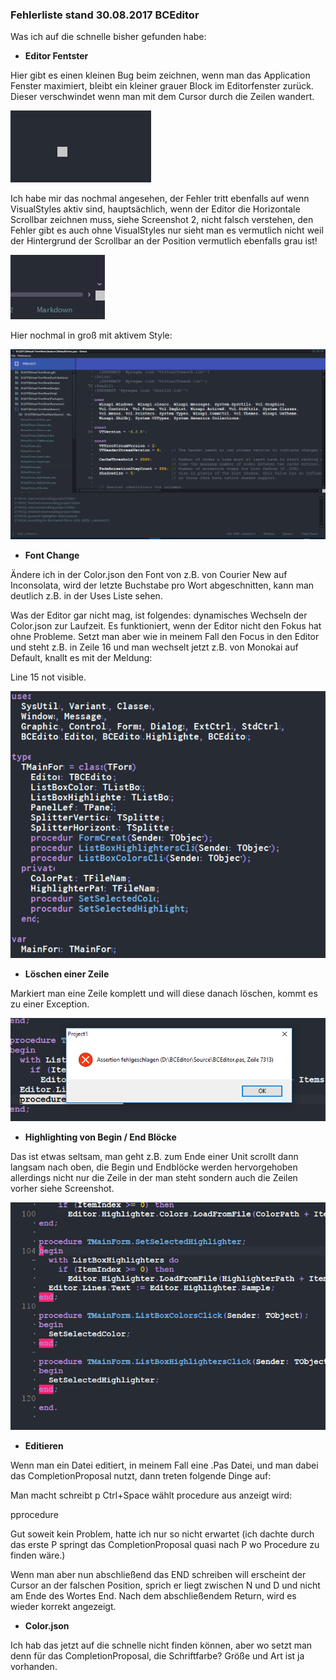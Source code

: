 ### Fehlerliste stand 30.08.2017 BCEditor

Was ich auf die schnelle bisher gefunden habe:

* **Editor Fentster**

Hier gibt es einen kleinen Bug beim zeichnen, wenn man das Application Fenster maximiert, bleibt ein kleiner grauer Block im Editorfenster zurück. Dieser verschwindet wenn man mit dem Cursor durch die Zeilen wandert.
      


![PaintBug](https://github.com/Private-Storm/Blog/blob/master/BCEditor/PaintBug.PNG)

Ich habe mir das nochmal angesehen, der Fehler tritt ebenfalls auf wenn VisualStyles aktiv sind, hauptsächlich, wenn der Editor die Horizontale Scrollbar zeichnen muss, siehe Screenshot 2, nicht falsch verstehen, den Fehler gibt es auch ohne VisualStyles nur sieht man es vermutlich nicht weil der Hintergrund der Scrollbar an der Position vermutlich ebenfalls grau ist!

![VisualStyles](https://github.com/Private-Storm/Blog/blob/master/BCEditor/VisualStyles.PNG)

Hier nochmal in groß mit aktivem Style:

![ScrollbarBug](https://github.com/Private-Storm/Blog/blob/master/BCEditor/Unbenannt.PNG)


* **Font Change**

Ändere ich in der Color.json den Font von z.B. von Courier New auf Inconsolata, wird der letzte Buchstabe pro Wort abgeschnitten, kann man deutlich z.B. in der Uses Liste sehen.

Was der Editor gar nicht mag, ist folgendes:
dynamisches Wechseln der Color.json zur Laufzeit. Es funktioniert, wenn der Editor nicht den Fokus hat ohne Probleme. Setzt man aber wie in meinem Fall den Focus in den Editor und steht z.B. in Zeile 16 und man wechselt jetzt z.B. von Monokai auf Default, knallt es mit der Meldung:

Line 15 not visible.


![FontChange](https://github.com/Private-Storm/Blog/blob/master/BCEditor/FontChange.PNG)

* **Löschen einer Zeile**

Markiert man eine Zeile komplett und will diese danach löschen, kommt es zu einer Exception.

![Löschen](https://github.com/Private-Storm/Blog/blob/master/BCEditor/Loeschen.PNG)


* **Highlighting von Begin / End Blöcke**

Das ist etwas seltsam, man geht z.B. zum Ende einer Unit scrollt dann langsam nach oben, die Begin und Endblöcke werden hervorgehoben allerdings nicht nur die Zeile in der man steht sondern auch die Zeilen vorher siehe Screenshot.

![Tags](https://github.com/Private-Storm/Blog/blob/master/BCEditor/Tags.PNG)

* **Editieren**

Wenn man ein Datei editiert, in meinem Fall eine .Pas Datei, und man dabei das CompletionProposal nutzt, dann treten folgende Dinge auf:

Man macht schreibt p Ctrl+Space wählt procedure aus anzeigt wird:

 pprocedure
 
Gut soweit kein Problem, hatte ich nur so nicht erwartet (ich dachte durch das erste P springt das CompletionProposal quasi nach P wo Procedure zu finden wäre.) 

Wenn man aber nun abschließend das END schreiben will erscheint der Cursor an der falschen Position, sprich er liegt zwischen N und D und nicht am Ende des Wortes End.
Nach dem abschließendem Return, wird es wieder korrekt angezeigt.

* **Color.json**

Ich hab das jetzt auf die schnelle nicht finden können, aber wo setzt man denn für das CompletionProposal, die Schriftfarbe? Größe und Art ist ja vorhanden.